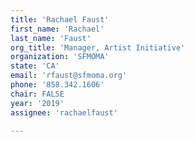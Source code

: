```yaml
---
title: 'Rachael Faust'
first_name: 'Rachael'
last_name: 'Faust'
org_title: 'Manager, Artist Initiative'
organization: 'SFMOMA'
state: 'CA'
email: 'rfaust@sfmoma.org'
phone: '858.342.1606'
chair: FALSE
year: '2019'
assignee: 'rachaelfaust'

---
```

